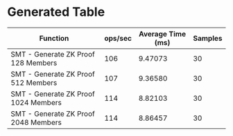 # Generated Table

| Function                             | ops/sec | Average Time (ms) | Samples |
| ------------------------------------ | ------- | ----------------- | ------- |
| SMT - Generate ZK Proof 128 Members  | 106     | 9.47073           | 30      |
| SMT - Generate ZK Proof 512 Members  | 107     | 9.36580           | 30      |
| SMT - Generate ZK Proof 1024 Members | 114     | 8.82103           | 30      |
| SMT - Generate ZK Proof 2048 Members | 114     | 8.86457           | 30      |
